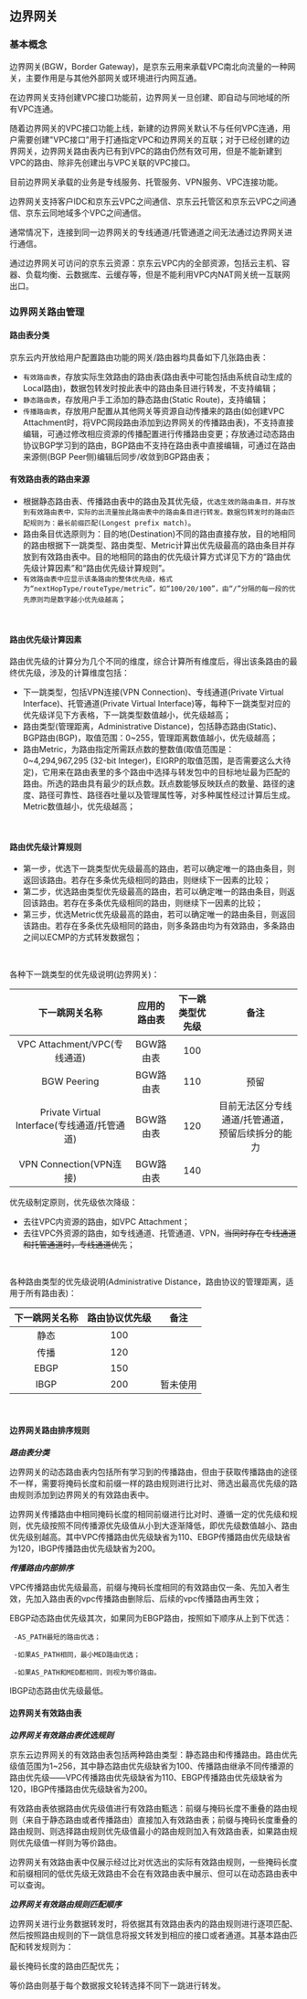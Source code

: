 ## **边界网关**

### **基本概念**

边界网关(BGW，Border Gateway)，是京东云用来承载VPC南北向流量的一种网关，主要作用是与其他外部网关或环境进行内网互通。

在边界网关支持创建VPC接口功能前，边界网关一旦创建、即自动与同地域的所有VPC连通。

随着边界网关的VPC接口功能上线，新建的边界网关默认不与任何VPC连通，用户需要创建"VPC接口”用于打通指定VPC和边界网关的互联；对于已经创建的边界网关，边界网关路由表内已有到VPC的路由仍然有效可用，但是不能新建到VPC的路由、除非先创建出与VPC关联的VPC接口。

目前边界网关承载的业务是专线服务、托管服务、VPN服务、VPC连接功能。

边界网关支持客户IDC和京东云VPC之间通信、京东云托管区和京东云VPC之间通信、京东云同地域多个VPC之间通信。

通常情况下，连接到同一边界网关的专线通道/托管通道之间无法通过边界网关进行通信。

通过边界网关可访问的京东云资源：京东云VPC内的全部资源，包括云主机、容器、负载均衡、云数据库、云缓存等，但是不能利用VPC内NAT网关统一互联网出口。

 ### **边界网关路由管理**
 
#### 路由表分类

京东云内开放给用户配置路由功能的网关/路由器均具备如下几张路由表：
* `有效路由表`，存放实际生效路由的路由表(路由表中可能包括由系统自动生成的Local路由)，数据包转发时按此表中的路由条目进行转发，不支持编辑；
* `静态路由表`，存放用户手工添加的静态路由(Static Route)，支持编辑；
* `传播路由表`，存放用户配置从其他网关等资源自动传播来的路由(如创建VPC Attachment时，将VPC网段路由添加到边界网关的传播路由表)，不支持直接编辑，可通过修改相应资源的传播配置进行传播路由变更；存放通过动态路由协议BGP学习到的路由，BGP路由不支持在路由表中直接编辑，可通过在路由来源侧(BGP Peer侧)编辑后同步/收敛到BGP路由表；


#### **有效路由表的路由来源**

* 根据静态路由表、传播路由表中的路由及其优先级，`优选生效的路由条目，并存放到有效路由表中，实际的出流量按此路由表中的路由条目进行转发。数据包转发时的路由匹配规则为：最长前缀匹配(Longest prefix match)`。
* 路由条目优选原则为：目的地(Destination)不同的路由直接存放，目的地相同的路由根据下一跳类型、路由类型、Metric计算出优先级最高的路由条目并存放到有效路由表中。目的地相同的路由的优先级计算方式详见下方的“路由优先级计算因素”和“路由优先级计算规则”。
* `有效路由表中应显示该条路由的整体优先级，格式为“nextHopType/routeType/metric”，如“100/20/100”，由“/”分隔的每一段的优先原则均是数字越小优先级越高`；

<br />

#### 路由优先级计算因素
路由优先级的计算分为几个不同的维度，综合计算所有维度后，得出该条路由的最终优先级，涉及的计算维度包括：
* 下一跳类型，包括VPN连接(VPN Connection)、专线通道(Private Virtual Interface)、托管通道(Private Virtual Interface)等，每种下一跳类型对应的优先级详见下方表格，下一跳类型数值越小，优先级越高；
* 路由类型(管理距离，Administrative Distance)，包括静态路由(Static)、BGP路由(BGP)，取值范围：0~255，管理距离数值越小，优先级越高；
* 路由Metric，为路由指定所需跃点数的整数值(取值范围是：0~4,294,967,295 (32-bit Integer)，EIGRP的取值范围，是否需要这么大待定)，它用来在路由表里的多个路由中选择与转发包中的目标地址最为匹配的路由。所选的路由具有最少的跃点数。跃点数能够反映跃点的数量、路径的速度、路径可靠性、路径吞吐量以及管理属性等，对多种属性经过计算后生成。Metric数值越小，优先级越高；

<br />

#### 路由优先级计算规则
* 第一步，优选下一跳类型优先级最高的路由，若可以确定唯一的路由条目，则返回该路由。若存在多条优先级相同的路由，则继续下一因素的比较；
* 第二步，优选路由类型优先级最高的路由，若可以确定唯一的路由条目，则返回该路由。若存在多条优先级相同的路由，则继续下一因素的比较；
* 第三步，优选Metric优先级最高的路由，若可以确定唯一的路由条目，则返回该路由。若存在多条优先级相同的路由，则多条路由均为有效路由，多条路由之间以ECMP的方式转发数据包；

<br />

各种下一跳类型的优先级说明(边界网关)：

|                下一跳网关名称                | 应用的路由表 | 下一跳类型优先级 |                       备注                        |
|:--------------------------------------------:|:------------:|:----------------:|:-------------------------------------------------:|
|         VPC Attachment/VPC(专线通道)         |  BGW路由表   |       100        |                                               |
|         BGW Peering         |  BGW路由表   |       110        |                      预留                         |
| Private Virtual Interface(专线通道/托管通道) |  BGW路由表   |       120        | 目前无法区分专线通道/托管通道，预留后续拆分的能力 |
|           VPN Connection(VPN连接)            |  BGW路由表   |       140        |                                                   |

优先级制定原则，优先级依次降级：
* 去往VPC内资源的路由，如VPC Attachment；
* 去往VPC外资源的路由，如专线通道、托管通道、VPN，~~当同时存在专线通道和托管通道时，专线通道优先~~；

<br />

各种路由类型的优先级说明(Administrative Distance，路由协议的管理距离，适用于所有路由表)：

| 下一跳网关名称 | 路由协议优先级 | 备注 |
|:--------------:|:--------------:|:----:|
|      静态      |      100    |      |
|      传播      |      120       |      |
|      EBGP      |      150       |      |
|      IBGP      |      200       |  暂未使用    |

<br />




#### **边界网关路由排序规则**

 ***路由表分类***
 
 边界网关的动态路由表内包括所有学习到的传播路由，但由于获取传播路由的途径不一样，需要将掩码长度和前缀一样的路由规则进行比对、筛选出最高优先级的路由规则添加到边界网关的有效路由表中。
 
  边界网关传播路由中相同掩码长度的相同前缀进行比对时、遵循一定的优先级和规则，优先级按照不同传播源优先级值从小到大逐渐降低，即优先级数值越小、路由优先级别越高。其中VPC传播路由优先级缺省为110、EBGP传播路由优先级缺省为120，IBGP传播路由优先级缺省为200。

   ***传播路由内部排序***

   VPC传播路由优先级最高，前缀与掩码长度相同的有效路由仅一条、先加入者生效，先加入路由表的vpc传播路由删除后、后续的vpc传播路由再生效；

   EBGP动态路由优先级其次，如果同为EBGP路由，按照如下顺序从上到下优选：
  
     -AS_PATH最短的路由优选；
  
     -如果AS_PATH相同，最小MED路由优选；

     -如果AS_PATH和MED都相同，则视为等价路由。

  IBGP动态路由优先级最低。

#### **边界网关有效路由表**
  
 ***边界网关有效路由表优选规则***
 
   京东云边界网关的有效路由表包括两种路由类型：静态路由和传播路由。路由优先级值范围为1~256，其中静态路由优先级缺省为100、传播路由继承不同传播源的路由优先级——VPC传播路由优先级缺省为110、EBGP传播路由优先级缺省为120，IBGP传播路由优先级缺省为200。
   
   有效路由表依据路由优先级值进行有效路由甄选：前缀与掩码长度不重叠的路由规则（来自于静态路由或者传播路由）直接加入有效路由表；前缀与掩码长度重叠的路由规则、则选择路由规则优先级值最小的路由规则加入有效路由表，如果路由规则优先级值一样则为等价路由。
   
   边界网关有效路由表中仅展示经过比对优选出的实际有效路由规则，一些掩码长度和前缀相同的低优先级无效路由不会在有效路由表中展示、但可以在动态路由表中可以查询。

  
  ***边界网关有效路由规则匹配顺序***
   
   边界网关进行业务数据转发时，将依据其有效路由表内的路由规则进行逐项匹配、然后按照路由规则的下一跳信息将报文转发到相应的接口或者通道。其基本路由匹配和转发规则为：
   
   最长掩码长度的路由匹配优先；

   等价路由则基于每个数据报文轮转选择不同下一跳进行转发。
   
